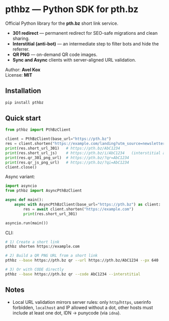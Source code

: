 # pthbz — Python SDK for pth.bz

Official Python library for the **pth.bz** short link service.

- **301 redirect** — permanent redirect for SEO-safe migrations and clean sharing.
- **Interstitial (anti‑bot)** — an intermediate step to filter bots and hide the referrer.
- **QR PNG** — on-demand QR code images.
- **Sync and Async** clients with server-aligned URL validation.

Author: **Avel Kox**  
License: **MIT**

## Installation

```bash
pip install pthbz
```

## Quick start

```python
from pthbz import PthBzClient

client = PthBzClient(base_url="https://pth.bz")
res = client.shorten("https://example.com/landing?utm_source=newsletter")
print(res.short_url_301)   # https://pth.bz/AbC1234
print(res.short_url_js)    # https://pth.bz/i/AbC1234   (interstitial anti-bot)
print(res.qr_301_png_url)  # https://pth.bz/?qr=AbC1234
print(res.qr_js_png_url)   # https://pth.bz/?qi=AbC1234
client.close()
```

Async variant:

```python
import asyncio
from pthbz import AsyncPthBzClient

async def main():
    async with AsyncPthBzClient(base_url="https://pth.bz") as client:
        res = await client.shorten("https://example.com")
        print(res.short_url_301)

asyncio.run(main())
```

CLI:

```bash
# 1) Create a short link
pthbz shorten https://example.com

# 2) Build a QR PNG URL from a short link
pthbz --base https://pth.bz qr --url https://pth.bz/AbC1234 --px 640

# 3) Or with CODE directly
pthbz --base https://pth.bz qr --code AbC1234 --interstitial
```

## Notes

- Local URL validation mirrors server rules: only `http`/`https`, userinfo forbidden, `localhost` and IP allowed without a dot, other hosts must include at least one dot, IDN → punycode (via `idna`).
